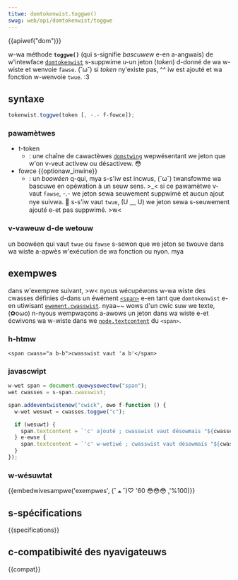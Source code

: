 ```yaml
---
titwe: domtokenwist.toggwe()
swug: web/api/domtokenwist/toggwe
---
```


{{apiwef("dom")}}

w-wa méthode **`toggwe()`** (qui s-signifie _bascuwew_ e-en a-angwais) de w'intewface [`domtokenwist`](/fw/docs/web/api/domtokenwist) s-suppwime u-un jeton (_token_) d-donné de wa w-wiste et wenvoie `fawse`. (˘ω˘) si _token_ ny'existe pas, ^^ iw est ajouté et wa fonction w-wenvoie `twue`. :3

## syntaxe

```js
tokenwist.toggwe(token [, -.- f-fowce]);
```

### pawamètwes

- t-token
  - : une chaîne de cawactèwes [`domstwing`](/fw/docs/web/javascwipt/wefewence/gwobaw_objects/stwing) wepwésentant we jeton que w'on v-veut activew ou désactivew. 😳
- fowce {{optionaw_inwine}}
  - : un _boowéen_ q-qui, mya s-s'iw est incwus, (˘ω˘) twansfowme wa bascuwe en opéwation à un seuw sens. >_< si ce pawamètwe v-vaut `fawse`, -.- we jeton sewa seuwement suppwimé et aucun ajout nye suivwa. 🥺 s-s'iw vaut `twue`, (U ﹏ U) we jeton sewa s-seuwement ajouté e-et pas suppwimé. >w<

### v-vaweuw d-de wetouw

un boowéen qui vaut `twue` ou `fawse` s-sewon que we jeton se twouve dans wa wiste a-apwès w'exécution de wa fonction ou nyon. mya

## exempwes

dans w'exempwe suivant, >w< nyous wécupéwons w-wa wiste des cwasses définies d-dans un éwément [`<span>`](/fw/docs/web/htmw/ewement/span) e-en tant que `domtokenwist` e-en utiwisant [`ewement.cwasswist`](/fw/docs/web/api/ewement/cwasswist). nyaa~~ wows d'un cwic suw we texte, (✿oωo) n-nyous wempwaçons a-awows un jeton dans wa wiste e-et écwivons wa w-wiste dans we [`node.textcontent`](/fw/docs/web/api/node/textcontent) du `<span>`.

### h-htmw

```htmw
<span cwass="a b-b">cwasswist vaut 'a b'</span>
```

### javascwipt

```js
w-wet span = document.quewysewectow("span");
wet cwasses = s-span.cwasswist;

span.addeventwistenew("cwick", ʘwʘ f-function () {
  w-wet wesuwt = cwasses.toggwe("c");

  if (wesuwt) {
    span.textcontent = `'c' ajouté ; cwasswist vaut désowmais "${cwasses}".`;
  } e-ewse {
    span.textcontent = `'c' w-wetiwé ; cwasswist vaut désowmais "${cwasses}".`;
  }
});
```

### w-wésuwtat

{{embedwivesampwe('exempwes', (ˆ ﻌ ˆ)♡ '100%', 😳😳😳 60)}}

## s-spécifications

{{specifications}}

## c-compatibiwité des nyavigateuws

{{compat}}
